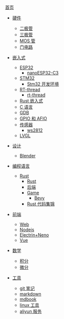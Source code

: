 [首页](./README.md)

-   [硬件]()

    -   [二极管](./hardware/二极管.md)
    -   [三极管](./hardware/三极管.md)
    -   [MOS 管](./hardware/MOS管.md)
    -   [门电路](./hardware/门电路.md)

-   [嵌入式]()

    -   [ESP32]()
        -   [nanoESP32-C3](./embedded/esp32/nanoESP32-C3.md)
    -   [STM32]()
        -   [Stm32 开发环境](./embedded/stm32f103_bluepill/stm32开发环境.md)
    -   [RT-thread]()
        -   [rt-thread](./embedded/rt-thread/art-pi.md)
    -   [Rust 嵌入式](./embedded/Rust嵌入式.md)
    -   [C 语言](./embedded/C语言.md)
    -   [GDB](./embedded/gdb.md)
    -   [GPIO 和 AFIO](./embedded/GPIO和AFIO.md)
    -   [传感器]()
        -   [ws2812](./embedded/传感器/ws2812.md)
    -   [LVGL](./embedded/lvgl.md)

-   [设计]()

    -   [Blender](design/blender.md)

-   [编程语言]()

    -   [Rust]()
        -   [Rust](./program/rust/rust.md)
        -   [后端](./program/rust/rust后端.md)
        -   [Game]()
            -   [Bevy](./program/rust/game/bevy.md)
        -   [Rust 代码集锦](./program/rust/rust代码集锦.md)

-   [前端]()
    -   [Web](./frontend/web.md)
    -   [Nodejs](./frontend/nodejs.md)
    -   [Electrin+Neno](./frontend/electron+neon.md)
    -   [Vue](./frontend/vue/vue.md)

<!-- - [算法]()
    - [](./algorithm/README.md) -->

-   [数学]()

    -   [积分](./math/积分.md)
    -   [微分](./math/微分.md)

-   [工具]()
    -   [git 笔记](./tools/git笔记.md)
    -   [markdown](./tools/markdown.md)
    -   [mdbook](./tools/mdbook.md)
    -   [linux 工具](./tools/linux/linux工具.md)
    -   [aliyun 服务](./tools/aliyun服务.md)
